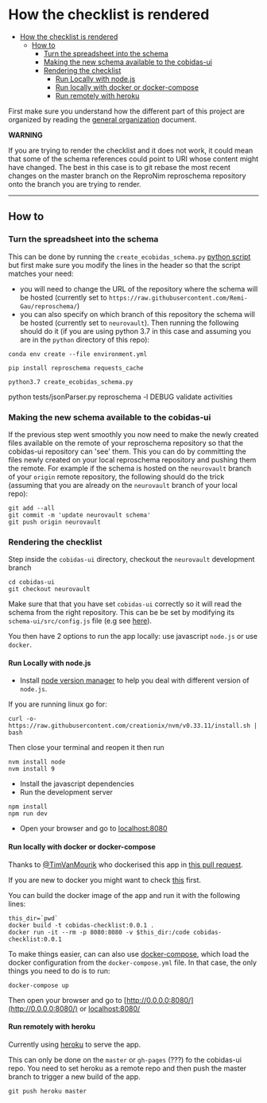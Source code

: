 # How the checklist is rendered

<!-- TOC -->

- [How the checklist is rendered](#how-the-checklist-is-rendered)
  - [How to](#how-to)
    - [Turn the spreadsheet into the schema](#turn-the-spreadsheet-into-the-schema)
    - [Making the new schema available to the cobidas-ui](#making-the-new-schema-available-to-the-cobidas-ui)
    - [Rendering the checklist](#rendering-the-checklist)
      - [Run Locally with node.js](#run-locally-with-nodejs)
      - [Run locally with docker or docker-compose](#run-locally-with-docker-or-docker-compose)
      - [Run remotely with heroku](#run-remotely-with-heroku)

<!-- /TOC -->

First make sure you understand how the different part of this project are
organized by reading the [general organization](./general_organization.md)
document.

**WARNING**

If you are trying to render the checklist and it does not work, it could mean
that some of the schema references could point to URI whose content might have
changed. The best in this case is to git rebase the most recent changes on the
master branch on the ReproNim reproschema repository onto the branch you are
trying to render.

---

## How to

### Turn the spreadsheet into the schema

This can be done by running the `create_ecobidas_schema.py`
[python script](./python/create_ecobidas_schema.py) but first make sure you
modify the lines in the header so that the script matches your need:

-   you will need to change the URL of the repository where the schema will be
    hosted (currently set to
    `https://raw.githubusercontent.com/Remi-Gau/reproschema/`)
-   you can also specify on which branch of this repository the schema will be
    hosted (currently set to `neurovault`). Then running the following should do
    it (if you are using python 3.7 in this case and assuming you are in the
    `python` directory of this repo):

```
conda env create --file environment.yml
```

```
pip install reproschema requests_cache
```

```
python3.7 create_ecobidas_schema.py
```

python tests/jsonParser.py reproschema -l DEBUG validate activities

### Making the new schema available to the cobidas-ui

If the previous step went smoothly you now need to make the newly created files
available on the remote of your reproschema repository so that the cobidas-ui
repository can 'see' them. This you can do by committing the files newly created
on your local reproschema repository and pushing them the remote. For example if
the schema is hosted on the `neurovault` branch of your `origin` remote
repository, the following should do the trick (assuming that you are already on
the `neurovault` branch of your local repo):

```
git add --all
git commit -m 'update neurovault schema'
git push origin neurovault
```

### Rendering the checklist

Step inside the `cobidas-ui` directory, checkout the `neurovault` development
branch

```
cd cobidas-ui
git checkout neurovault
```

Make sure that that you have set `cobidas-ui` correctly so it will read the
schema from the right repository. This can be be set by modifying its
`schema-ui/src/config.js` file (e.g see
[here](https://github.com/Remi-Gau/cobidas-ui/blob/COBIDAS/src/config.js)).

You then have 2 options to run the app locally: use javascript `node.js` or use
`docker`.

#### Run Locally with node.js

-   Install [node version manager](https://github.com/nvm-sh/nvm) to help you
    deal with different version of `node.js`.

If you are running linux go for:

```
curl -o- https://raw.githubusercontent.com/creationix/nvm/v0.33.11/install.sh | bash
```

Then close your terminal and reopen it then run

```
nvm install node
nvm install 9
```

-   Install the javascript dependencies
-   Run the development server

```
npm install
npm run dev
```

-   Open your browser and go to [localhost:8080](localhost:8080)

#### Run locally with docker or docker-compose

Thanks to [@TimVanMourik](https://github.com/TimVanMourik) who dockerised this
app in [this pull request](https://github.com/Remi-Gau/cobidas-ui/pull/2).

If you are new to docker you might want to check
[this](https://the-turing-way.netlify.com/reproducible_environments/06/containers#Containers_section)
first.

You can build the docker image of the app and run it with the following lines:

```
this_dir=`pwd`
docker build -t cobidas-checklist:0.0.1 .
docker run -it --rm -p 8080:8080 -v $this_dir:/code cobidas-checklist:0.0.1
```

To make things easier, can can also use
[docker-compose](https://docs.docker.com/compose), which load the docker
configuration from the `docker-compose.yml` file. In that case, the only things
you need to do is to run:

```
docker-compose up
```

Then open your browser and go to [http://0.0.0.0:8080/](http://0.0.0.0:8080/) or
[localhost:8080/](localhost:8080/)

#### Run remotely with heroku

Currently using [heroku](https://dashboard.heroku.com/apps) to serve the app.

This can only be done on the `master` or `gh-pages` (???) fo the cobidas-ui
repo. You need to set heroku as a remote repo and then push the master branch to
trigger a new build of the app.

```
git push heroku master
```
